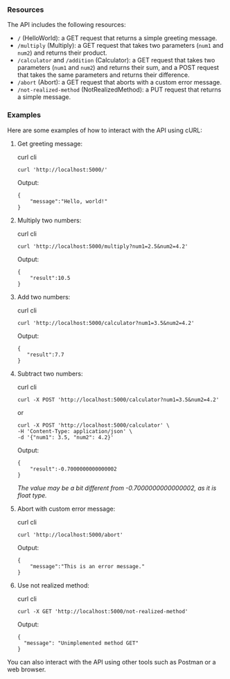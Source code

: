 
### Resources

The API includes the following resources:

-   `/` (HelloWorld): a GET request that returns a simple greeting message.
-   `/multiply` (Multiply): a GET request that takes two parameters (`num1` and `num2`) and returns their product.
-   `/calculator` and `/addition` (Calculator): a GET request that takes two parameters (`num1` and `num2`) and returns their sum, and a POST request that takes the same parameters and returns their difference.
-   `/abort` (Abort): a GET request that aborts with a custom error message.
-   `/not-realized-method` (NotRealizedMethod): a PUT request that returns a simple message.

### Examples

Here are some examples of how to interact with the API using cURL:

1.  Get greeting message:
    
    curl cli

    `curl 'http://localhost:5000/'`

    Output:

    ```
    {
        "message":"Hello, world!"
    }
    ```  
    
2.  Multiply two numbers:
    
    curl cli

    `curl 'http://localhost:5000/multiply?num1=2.5&num2=4.2'`

    Output:

    ```
    {
        "result":10.5
    }
    ```
    
3.  Add two numbers:
    
    curl cli
    
    `curl 'http://localhost:5000/calculator?num1=3.5&num2=4.2'`
    
    Output:
    
    ```jsonCopy code
    {
       "result":7.7
    }
    ```
    
4.  Subtract two numbers:
    
    curl cli
    
    `curl -X POST 'http://localhost:5000/calculator?num1=3.5&num2=4.2'`

    or

    ```shell
    curl -X POST 'http://localhost:5000/calculator' \
    -H 'Content-Type: application/json' \
    -d '{"num1": 3.5, "num2": 4.2}'
    ```

    Output:

    ```jsonCopy code
    {
        "result":-0.7000000000000002
    }
    ```   
    *The value may be a bit different from -0.7000000000000002, as it is float type.*

5.  Abort with custom error message:
    
    curl cli
    
    `curl 'http://localhost:5000/abort'`
    
    Output:
    
    ```jsonCopy code
    {
        "message":"This is an error message."
    }
    ```
    
6.  Use not realized method:
    
    curl cli
    
    `curl -X GET 'http://localhost:5000/not-realized-method'`
    
    Output:
    
    ```
    {
      "message": "Unimplemented method GET"
    }
    ```
    

You can also interact with the API using other tools such as Postman or a web browser.